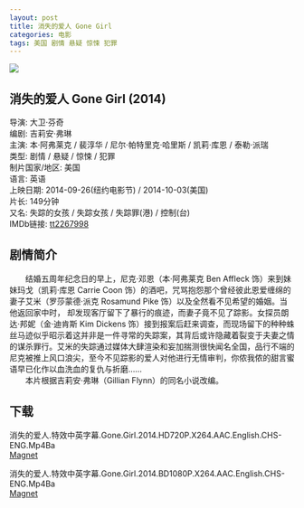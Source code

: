 ```yaml
---
layout: post
title: 消失的爱人 Gone Girl
categories: 电影
tags: 美国 剧情 悬疑 惊悚 犯罪
---
```


[![](http://i4.piimg.com/ce859352674fa040t.jpg)](http://i4.piimg.com/ce859352674fa040.jpg)

## 消失的爱人 Gone Girl (2014)
导演: 大卫·芬奇  
编剧: 吉莉安·弗琳  
主演: 本·阿弗莱克 / 裴淳华 / 尼尔·帕特里克·哈里斯 / 凯莉·库恩 / 泰勒·派瑞  
类型: 剧情 / 悬疑 / 惊悚 / 犯罪  
制片国家/地区: 美国  
语言: 英语  
上映日期: 2014-09-26(纽约电影节) / 2014-10-03(美国)  
片长: 149分钟  
又名: 失踪的女孩 / 失踪女孩 / 失踪罪(港) / 控制(台)  
IMDb链接: [tt2267998](http://www.imdb.com/title/tt2267998)

## 剧情简介
　　结婚五周年纪念日的早上，尼克·邓恩（本·阿弗莱克 Ben Affleck 饰）来到妹妹玛戈（凯莉·库恩 Carrie Coon 饰）的酒吧，咒骂抱怨那个曾经彼此恩爱缠绵的妻子艾米（罗莎蒙德·派克 Rosamund Pike 饰）以及全然看不见希望的婚姻。当他返回家中时， 却发现客厅留下了暴行的痕迹，而妻子竟不见了踪影。女探员朗达·邦妮（金·迪肯斯 Kim Dickens 饰）接到报案后赶来调查，而现场留下的种种蛛丝马迹似乎昭示着这并非是一件寻常的失踪案，其背后或许隐藏着裂变于夫妻之情的谋杀罪行。艾米的失踪通过媒体大肆渲染和妄加揣测很快闻名全国，品行不端的尼克被推上风口浪尖，至今不见踪影的爱人对他进行无情审判，你侬我侬的甜言蜜语早已化作以血洗血的复仇与折磨……  
　　本片根据吉莉安·弗琳（Gillian Flynn）的同名小说改编。

## 下载
消失的爱人.特效中英字幕.Gone.Girl.2014.HD720P.X264.AAC.English.CHS-ENG.Mp4Ba  
[Magnet](magnet:?xt=urn:btih:3cab7c26b230c1b957f5a3a12882697baebaf9f2&tr=http://bt.mp4ba.com:2710/announce)

消失的爱人.特效中英字幕.Gone.Girl.2014.BD1080P.X264.AAC.English.CHS-ENG.Mp4Ba  
[Magnet](magnet:?xt=urn:btih:aada1d0d0cf95f754282b7f576be4e47745917c4&tr=http://bt.mp4ba.com:2710/announce)
